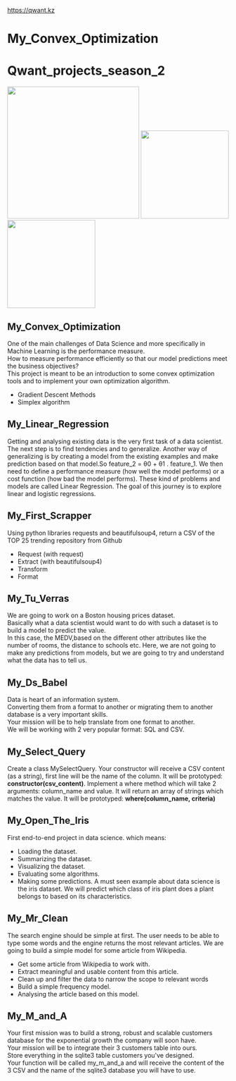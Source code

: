 https://qwant.kz

# My_Convex_Optimization

# Qwant_projects_season_2
<p float="left">
  <img src="https://qwant.kz/images/logo/logo-main.png" width="300" />
  <img src="https://aifc.kz/files/news/857/img/bea-trener-08.jpg" width="200" /> 
  <img src="https://qwasar.io/wp-content/uploads/2019/07/Qwasar-Logo-07.png" width="200" />
</p>

## My_Convex_Optimization
One of the main challenges of Data Science and more specifically in Machine Learning is the performance measure. </br>
How to measure performance efficiently so that our model predictions meet the business objectives? </br>
This project is meant to be an introduction to some convex optimization tools and to implement your own optimization algorithm.</br>
* Gradient Descent Methods
* Simplex algorithm

## My_Linear_Regression
Getting and analysing existing data is the very first task of a data scientist. The next step is to find tendencies and to generalize. Another way of generalizing is by creating a model from the existing examples and make prediction based on that model.So 
feature_2 = θ0 + θ1 . feature_1. We then need to define a performance measure (how well the model performs) or a cost function (how bad the model performs).
These kind of problems and models are called Linear Regression.
The goal of this journey is to explore linear and logistic regressions.

## My_First_Scrapper
Using python libraries requests and beautifulsoup4, return a CSV of the TOP 25 trending repository from Github
* Request (with request)
* Extract (with beautifulsoup4)
* Transform
* Format

## My_Tu_Verras
We are going to work on a Boston housing prices dataset. </br> 
Basically what a data scientist would want to do with such a dataset is to build a model to predict the value.</br> 
In this case, the MEDV,based on the different other attributes like the number of rooms, the distance to schools etc. Here, we are not going to make any predictions from models, but we are going to try and understand what the data has to tell us.

## My_Ds_Babel
Data is heart of an information system. </br>
Converting them from a format to another or migrating them to another database is a very important skills.</br>
Your mission will be to help translate from one format to another. </br>
We will be working with 2 very popular format: SQL and CSV.</br>

## My_Select_Query
Create a class MySelectQuery.
Your constructor will receive a CSV content (as a string), first line will be the name of the column. It will be prototyped: **constructor(csv_content)**. Implement a where method which will take 2 arguments: column_name and value. It will return an array of strings which matches the value. It will be prototyped: **where(column_name, criteria)**

## My_Open_The_Iris
First end-to-end project in data science. which means:
* Loading the dataset.
* Summarizing the dataset.
* Visualizing the dataset.
* Evaluating some algorithms.
* Making some predictions.
A must seen example about data science is the iris dataset. We will predict which class of iris plant does a plant belongs to based on its characteristics.

## My_Mr_Clean
The search engine should be simple at first. The user needs to be able to type some words and the engine returns the most relevant articles. We are going to build a simple model for some article from Wikipedia.
* Get some article from Wikipedia to work with.
* Extract meaningful and usable content from this article.
* Clean up and filter the data to narrow the scope to relevant words
* Build a simple frequency model.
* Analysing the article based on this model.

## My_M_and_A
Your first mission was to build a strong, robust and scalable customers database for the exponential growth the company will soon have. </br>
Your mission will be to integrate their 3 customers table into ours.</br>
Store everything in the sqlite3 table customers you've designed. </br>
Your function will be called my_m_and_a and will receive the content of the 3 CSV and the name of the sqlite3 database you will have to use.
